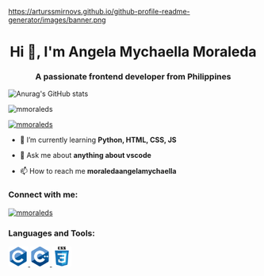 
https://arturssmirnovs.github.io/github-profile-readme-generator/images/banner.png
<h1 align="center">Hi 👋, I'm Angela Mychaella Moraleda</h1>
<h3 align="center">A passionate frontend developer from Philippines</h3>

![Anurag's GitHub stats](https://github-readme-stats.vercel.app/api?username=mmoraleds&show_icons=true&hide=contribs,prs&cache_seconds=86400&theme=radical)


<p align="left"> <img src="https://komarev.com/ghpvc/?username=mmoraleds&label=Profile%20views&color=0e75b6&style=flat" alt="mmoraleds" /> </p>

<p align="left"> <a href="https://github.com/ryo-ma/github-profile-trophy"><img src="https://github-profile-trophy.vercel.app/?username=mmoraleds" alt="mmoraleds" /></a> </p>

- 🌱 I’m currently learning **Python, HTML, CSS, JS**

- 💬 Ask me about **anything about vscode**

- 📫 How to reach me **moraledaangelamychaella**

<h3 align="left">Connect with me:</h3>
<p align="left">
<a href="https://instagram.com/mmoraleds" target="blank"><img align="center" src="https://raw.githubusercontent.com/rahuldkjain/github-profile-readme-generator/master/src/images/icons/Social/instagram.svg" alt="mmoraleds" height="30" width="40" /></a>
</p>

<h3 align="left">Languages and Tools:</h3>
<p align="left"> <a href="https://www.cprogramming.com/" target="_blank" rel="noreferrer"> <img src="https://raw.githubusercontent.com/devicons/devicon/master/icons/c/c-original.svg" alt="c" width="40" height="40"/> </a> <a href="https://www.w3schools.com/cpp/" target="_blank" rel="noreferrer"> <img src="https://raw.githubusercontent.com/devicons/devicon/master/icons/cplusplus/cplusplus-original.svg" alt="cplusplus" width="40" height="40"/> </a> <a href="https://www.w3schools.com/css/" target="_blank" rel="noreferrer"> <img src="https://raw.githubusercontent.com/devicons/devicon/master/icons/css3/css3-original-wordmark.svg" alt="css3" width="40" height="40"/> </a> </p>
